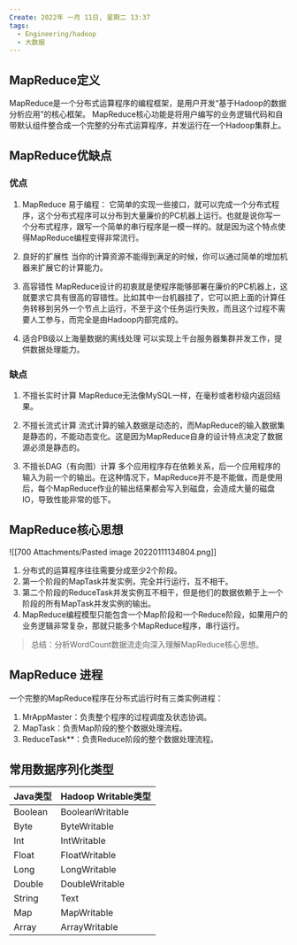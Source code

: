```yaml
---
Create: 2022年 一月 11日, 星期二 13:37
tags: 
  - Engineering/hadoop
  - 大数据
---
```


## MapReduce定义

MapReduce是一个分布式运算程序的编程框架，是用户开发“基于Hadoop的数据分析应用”的核心框架。
MapReduce核心功能是将用户编写的业务逻辑代码和自带默认组件整合成一个完整的分布式运算程序，并发运行在一个Hadoop集群上。

            

## MapReduce优缺点

### 优点
1. MapReduce 易于编程：
	它简单的实现一些接口，就可以完成一个分布式程序，这个分布式程序可以分布到大量廉价的PC机器上运行。也就是说你写一个分布式程序，跟写一个简单的串行程序是一模一样的。就是因为这个特点使得MapReduce编程变得非常流行。

2. 良好的扩展性
	当你的计算资源不能得到满足的时候，你可以通过简单的增加机器来扩展它的计算能力。

3. 高容错性
	MapReduce设计的初衷就是使程序能够部署在廉价的PC机器上，这就要求它具有很高的容错性。比如其中一台机器挂了，它可以把上面的计算任务转移到另外一个节点上运行，不至于这个任务运行失败，而且这个过程不需要人工参与，而完全是由Hadoop内部完成的。

3. 适合PB级以上海量数据的离线处理
	可以实现上千台服务器集群并发工作，提供数据处理能力。

### 缺点
1. 不擅长实时计算
	MapReduce无法像MySQL一样，在毫秒或者秒级内返回结果。
2. 不擅长流式计算
	流式计算的输入数据是动态的，而MapReduce的输入数据集是静态的，不能动态变化。这是因为MapReduce自身的设计特点决定了数据源必须是静态的。

3. 不擅长DAG（有向图）计算
	多个应用程序存在依赖关系，后一个应用程序的输入为前一个的输出。在这种情况下，MapReduce并不是不能做，而是使用后，每个MapReduce作业的输出结果都会写入到磁盘，会造成大量的磁盘IO，导致性能非常的低下。
	
	
## MapReduce核心思想
![[700 Attachments/Pasted image 20220111134804.png]]
            

1. 分布式的运算程序往往需要分成至少2个阶段。
2. 第一个阶段的MapTask并发实例，完全并行运行，互不相干。
3. 第二个阶段的ReduceTask并发实例互不相干，但是他们的数据依赖于上一个阶段的所有MapTask并发实例的输出。
4. MapReduce编程模型只能包含一个Map阶段和一个Reduce阶段，如果用户的业务逻辑非常复杂，那就只能多个MapReduce程序，串行运行。

> 总结：分析WordCount数据流走向深入理解MapReduce核心思想。


## MapReduce 进程
一个完整的MapReduce程序在分布式运行时有三类实例进程：
1. MrAppMaster：负责整个程序的过程调度及状态协调。
2. MapTask：负责Map阶段的整个数据处理流程。
3. ReduceTask**：负责Reduce阶段的整个数据处理流程。


## 常用数据序列化类型

| Java类型 | Hadoop Writable类型 |
| -------- | ------------------- |
| Boolean  | BooleanWritable     |
| Byte     | ByteWritable        |
| Int      | IntWritable         |
| Float    | FloatWritable       |
| Long     | LongWritable        |
| Double   | DoubleWritable      |
| String   | Text                |
| Map      | MapWritable         |
| Array    | ArrayWritable       |



